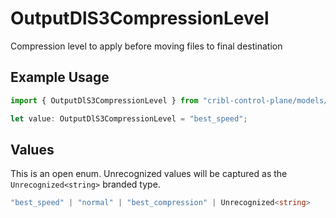 # OutputDlS3CompressionLevel

Compression level to apply before moving files to final destination

## Example Usage

```typescript
import { OutputDlS3CompressionLevel } from "cribl-control-plane/models/operations";

let value: OutputDlS3CompressionLevel = "best_speed";
```

## Values

This is an open enum. Unrecognized values will be captured as the `Unrecognized<string>` branded type.

```typescript
"best_speed" | "normal" | "best_compression" | Unrecognized<string>
```